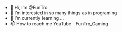 - 👋 Hi, I’m @FunTro
- 👀 I’m interested in so many things as in programing
- 🌱 I’m currently learning ...
- 📫 How to reach me 
     YouTube - FunTro_Gaming
